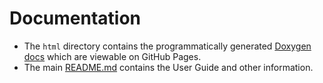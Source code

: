 # Documentation

* The `html` directory contains the programmatically generated
  [Doxygen docs](https://bxparks.github.io/AceTimeClock/html/) which are
  viewable on GitHub Pages.
* The main [README.md](../README.md) contains the User Guide and other
  information.

